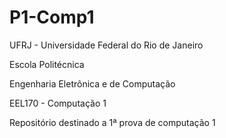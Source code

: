 # P1-Comp1
UFRJ - Universidade Federal do Rio de Janeiro

Escola Politécnica

Engenharia Eletrônica e de Computação

EEL170 - Computação 1

Repositório destinado a 1ª prova de computação 1
